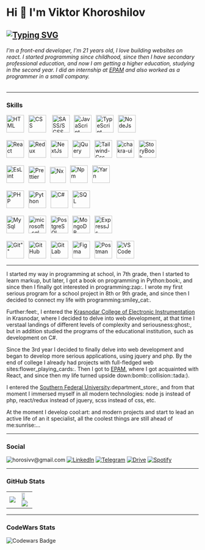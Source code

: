 Hi 👋 I'm Viktor Khoroshilov 
=======================
[![Typing SVG](https://readme-typing-svg.herokuapp.com?color=%FFFFFF&lines=Front-end+developer)](https://git.io/typing-svg)
--------------------------
###### I'm a front-end developer, I'm 21 years old, I love building websites on react. I started programming since childhood, since then I have secondary professional education, and now I am getting a higher education, studying in the second year. I did an internship at <a href="https://www.epam.kz/">EPAM</a> and also worked as a programmer in a small company.

--------------------------

### Skills

<div align="left">
  <img height="46" src="https://cdn.jsdelivr.net/gh/devicons/devicon/icons/html5/html5-plain.svg" alt="HTML" /> &nbsp;
  <img height="46" src="https://cdn.jsdelivr.net/gh/devicons/devicon/icons/css3/css3-plain.svg" alt="CSS" /> &nbsp;&nbsp;
  <img height="46" src="https://cdn.jsdelivr.net/gh/devicons/devicon/icons/sass/sass-original.svg" alt="SASS/SCSS" /> &nbsp;
  <img height="46" src="https://cdn.jsdelivr.net/gh/devicons/devicon/icons/javascript/javascript-plain.svg" alt="JavaScript" /> &nbsp;
  <img height="46" src="https://cdn.jsdelivr.net/gh/devicons/devicon/icons/typescript/typescript-plain.svg" alt="TypeScript" /> &nbsp;
  <img height="46" src="https://cdn.jsdelivr.net/gh/devicons/devicon/icons/nodejs/nodejs-plain.svg" alt="NodeJs" /> &nbsp;
</div>
<br/>
<div align="left">
  <img height="46" src="https://cdn.jsdelivr.net/gh/devicons/devicon/icons/react/react-original.svg" alt="React" /> &nbsp;
  <img height="46" src="https://cdn.jsdelivr.net/gh/devicons/devicon/icons/redux/redux-original.svg" alt="Redux" /> &nbsp;
  <img height="46" src="https://img.icons8.com/fluency/48/nextjs.png" alt="NextJs"/> &nbsp;
  <img height="46" src="https://cdn.jsdelivr.net/gh/devicons/devicon/icons/jquery/jquery-plain.svg" alt="jQuery" /> &nbsp;
  <img height="46" src="https://cdn.jsdelivr.net/gh/devicons/devicon/icons/tailwindcss/tailwindcss-plain.svg" alt="Tailwind-Css" /> &nbsp;
  <img height="46" src="https://img.icons8.com/color/48/chakra-ui.png" alt="chakra-ui" alt="Chakra Ui" /> &nbsp;
  <img height="46" src="https://cdn.jsdelivr.net/gh/devicons/devicon/icons/storybook/storybook-original.svg" alt="StoryBook" /> &nbsp;
</div>
<br/>
<div align="left">
  <img height="46" src="https://cdn.jsdelivr.net/gh/devicons/devicon/icons/eslint/eslint-original.svg" alt="EsLint" /> &nbsp;
  <img height="44" src="https://github.com/uiwjs/file-icons/blob/master/icon/prettier.svg" alt="Prettier" /> &nbsp;
  <img height="42" src="https://github.com/gilbarbara/logos/blob/main/logos/nx.svg" alt="Nx" /> &nbsp;
  <img height="46" src="https://cdn.jsdelivr.net/gh/devicons/devicon/icons/npm/npm-original-wordmark.svg" alt="Npm" /> &nbsp;
  <img height="46" src="https://cdn.jsdelivr.net/gh/devicons/devicon/icons/yarn/yarn-original.svg" alt="Yarn" /> &nbsp;
</div>
<br/>
<div align="left">
  <img height="46" src="https://cdn.jsdelivr.net/gh/devicons/devicon/icons/php/php-plain.svg" alt="PHP" /> &nbsp;
  <img height="46" src="https://cdn.jsdelivr.net/gh/devicons/devicon/icons/python/python-plain.svg" alt="Python" /> &nbsp;
  <img height="46" src="https://cdn.jsdelivr.net/gh/devicons/devicon/icons/csharp/csharp-plain.svg" alt="C#" /> &nbsp;
  <img height="46" src="https://img.icons8.com/color/48/sql.png" alt="SQL" /> &nbsp;
</div>
<br/>
<div align="left">
  <img height="46" src="https://cdn.jsdelivr.net/gh/devicons/devicon/icons/mysql/mysql-plain.svg" alt="MySql" /> &nbsp;
  <img height="46" src="https://img.icons8.com/color/46/microsoft-sql-server.png" alt="microsoft-sql-server" alt="Sql Server" /> &nbsp;
  <img height="46" src="https://cdn.jsdelivr.net/gh/devicons/devicon/icons/postgresql/postgresql-plain.svg" alt="PostgreSQL" /> &nbsp;
  <img height="46" src="https://cdn.jsdelivr.net/gh/devicons/devicon/icons/mongodb/mongodb-plain.svg" alt="MongoDB" /> &nbsp;
  <img height="46" src="https://img.icons8.com/nolan/46/express-js.png" alt="ExpressJs"/> &nbsp;
</div>
<br/>
<div align="left">
  <img height="46" src="https://cdn.jsdelivr.net/gh/devicons/devicon/icons/git/git-plain.svg" alt=Git"" /> &nbsp;
  <img height="46" src="https://img.icons8.com/glyph-neue/46/ffffff/github.png" alt="GitHub"/> &nbsp;
  <img height="46" src="https://cdn.jsdelivr.net/gh/devicons/devicon/icons/gitlab/gitlab-original.svg" alt="GitLab" /> &nbsp;
  <img height="46" src="https://cdn.jsdelivr.net/gh/devicons/devicon/icons/figma/figma-original.svg" alt="Figma" /> &nbsp;
  <img height="46" src="https://www.vectorlogo.zone/logos/getpostman/getpostman-icon.svg" alt="Postman" /> &nbsp;
  <img height="46" src="https://cdn.jsdelivr.net/gh/devicons/devicon/icons/vscode/vscode-original.svg" alt="VS Code" /> &nbsp;
  
  
</div>

--------------------------

<p>I started my way in programming at school, in 7th grade, then I started to learn markup, but later, I got a book on programming in Python:book:, and since then I finally got interested in programming:zap:. I wrote my first serious program for a school project in 8th or 9th grade, and since then I decided to connect my life with programming:smiley_cat:.</p>

<p>Further:feet:, I entered the <a href="https://www.epam.kz/">Krasnodar College of Electronic Instrumentation</a> in Krasnodar, where I decided to delve into web development, at that time I verstaal landings of different levels of complexity and seriousness:ghost:, but in addition studied the programs of the educational institution, such as development on C#.</p>

<p>Since the 3rd year I decided to finally delve into web development and began to develop more serious applications, using jquery and php. By the end of college I already had projects with full-fledged web sites:flower_playing_cards:.
Then I got to <a href="https://www.epam.kz/">EPAM</a>, where I got acquainted with React, and since then my life turned upside down:bomb::collision::tada:).</p>

<p>I entered the  <a href="https://sfedu.ru/">Southern Federal University</a>:department_store:, and from that moment I immersed myself in all modern technologies: node js instead of php, react/redux instead of jquery, scss instead of css, etc.</p>

<p>At the moment I develop cool:art: and modern projects and start to lead an active life of an it specialist, all the coolest things are still ahead of me:sunrise:...</p>

--------------------------

### Social

<p>
  <img src="https://img.shields.io/badge/Gmail-D14836?style=for-the-badge&logo=gmail&logoColor=white" alt="horosivv@gmail.com">
  <a href="https://www.linkedin.com/in/viktor-khoroshilov/"><img src="https://img.shields.io/badge/linkedin-%230077B5.svg?style=for-the-badge&logo=linkedin&logoColor=white" alt="LinkedIn"></a>
  <a href="https://t.me/victusic"><img src="https://img.shields.io/badge/Telegram-2CA5E0?style=for-the-badge&logo=telegram&logoColor=white" alt="Telegram"></a>
  <a href="https://drive.google.com/file/d/1fcxhuA0Q5BDozo4KM5-PuERCPaLKNaOS/view?usp=sharing"><img src="https://img.shields.io/badge/Google%20Drive-4285F4?style=for-the-badge&logo=googledrive&logoColor=white" alt="Drive"></a>
  <a href="https://open.spotify.com/user/xklo2w55601u1b164u6vgy9vh?si=B0uK6jZXSJuLxKA1eU7EjA"><img src="https://img.shields.io/badge/Spotify-1ED760?style=for-the-badge&logo=spotify&logoColor=white" alt="Spotify"></a>
</p>

--------------------------

### GitHub Stats

<table style="border-collapse: collapse;">
  <tr>
    <td rowspan="2">
      <img src="https://github-readme-stats.vercel.app/api/top-langs/?username=victusic&exclude_repo=SoundProductionDesktopApp,FlowersIYouApi,MusicalCourse&theme=transparent&layout=donut-vertical" />
    </td>
    <td>
        <img src="https://github-profile-trophy.vercel.app/?username=victusic&theme=juicyfresh&no-bg=true" style="width: 65%;"/>
        <br>
        <img src="https://github-readme-stats.vercel.app/api?username=victusic&theme=transparent" />
    </td>
  </tr>
</table>

--------------------------

### CodeWars Stats
![Codewars Badge](https://www.codewars.com/users/victusic/badges/large)





